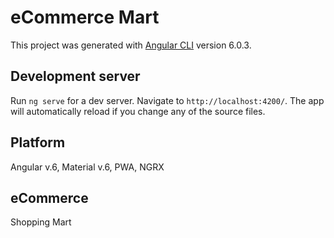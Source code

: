 # eCommerce Mart

This project was generated with [Angular CLI](https://github.com/angular/angular-cli) version 6.0.3.

## Development server

Run `ng serve` for a dev server. Navigate to `http://localhost:4200/`. The app will automatically reload if you change any of the source files.

## Platform

Angular v.6, Material v.6, PWA, NGRX

## eCommerce

Shopping Mart

